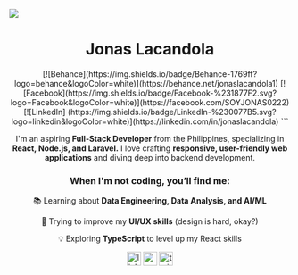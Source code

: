 ![](https://quotes-github-readme.vercel.app/api?type=horizontal&theme=dark)
 <div align="center">
   <h1>Jonas Lacandola</h1>
   [![Behance](https://img.shields.io/badge/Behance-1769ff?logo=behance&logoColor=white)](https://behance.net/jonaslacandola1) [![Facebook](https://img.shields.io/badge/Facebook-%231877F2.svg?logo=Facebook&logoColor=white)](https://facebook.com/SOYJONAS0222) [![LinkedIn]    (https://img.shields.io/badge/LinkedIn-%230077B5.svg?logo=linkedin&logoColor=white)](https://linkedin.com/in/jonaslacandola) ```
   <p>I'm an aspiring <b>Full-Stack Developer</b> from the Philippines, specializing in <b>React, Node.js, and Laravel.</b> I love crafting <b>responsive, user-friendly web applications</b> and diving deep into backend development. </p> 
 
 <h3>When I'm not coding, you’ll find me: </h3> 
 <p>📚 Learning about <b>Data Engineering, Data Analysis, and AI/ML</b>  </p>
 <p>🎨 Trying to improve my <b>UI/UX skills</b> (design is hard, okay?)  </p>
 <p>💡 Exploring <b>TypeScript</b> to level up my React skills  </p>
 </div>
 </div> 
<div align="center">
  <img src="https://img.shields.io/static/v1?message=LinkedIn&logo=linkedin&label=&color=0077B5&logoColor=white&labelColor=&style=for-the-badge" height="25" alt="linkedin logo"  />
  <img src="https://img.shields.io/static/v1?message=Youtube&logo=youtube&label=&color=FF0000&logoColor=white&labelColor=&style=for-the-badge" height="25" alt="youtube logo"  />
  <img src="https://img.shields.io/static/v1?message=Twitter&logo=twitter&label=&color=1DA1F2&logoColor=white&labelColor=&style=for-the-badge" height="25" alt="twitter logo"  />
</div>
